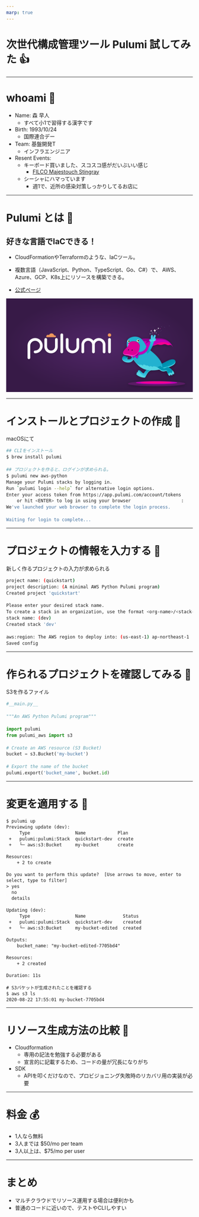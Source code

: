 ```yaml
---
marp: true
---
```

# 次世代構成管理ツール Pulumi 試してみた :+1:

---
# whoami :thinking: 

- Name: 森 早人
  - すべて小1で習得する漢字です
- Birth: 1993/10/24
  - 国際連合デー
- Team: 基盤開発T
  - インフラエンジニア
- Resent Events: 
  - キーボード買いました、スコスコ感がだいぶいい感じ
    - [FILCO Majestouch Stingray](https://amzn.to/3gcRp8m)
  - シーシャにハマっています
    - 週1で、近所の感染対策しっかりしてるお店に

---
# Pulumi とは :wrench:

## 好きな言語でIaCできる！

- CloudFormationやTerraformのような、IaCツール。

- 複数言語（JavaScript、Python、TypeScript、Go、C#）で、
AWS、Azure、GCP、K8s上にリソースを構築できる。

- [公式ページ](https://www.pulumi.com/)


![bg width:600px right](./pics/pulumi-2-0.png)


---

# インストールとプロジェクトの作成 :tada:

macOSにて

```sh
## CLIをインストール
$ brew install pulumi 

## プロジェクトを作ると、ログインが求められる。
$ pulumi new aws-python
Manage your Pulumi stacks by logging in.
Run `pulumi login --help` for alternative login options.
Enter your access token from https://app.pulumi.com/account/tokens
    or hit <ENTER> to log in using your browser                   : 
We've launched your web browser to complete the login process.

Waiting for login to complete...
```

--- 

# プロジェクトの情報を入力する :pencil:

新しく作るプロジェクトの入力が求められる

```sh
project name: (quickstart) 
project description: (A minimal AWS Python Pulumi program) 
Created project 'quickstart'

Please enter your desired stack name.
To create a stack in an organization, use the format <org-name>/<stack-name> (e.g. `acmecorp/dev`).
stack name: (dev) 
Created stack 'dev'

aws:region: The AWS region to deploy into: (us-east-1) ap-northeast-1
Saved config
```


---

# 作られるプロジェクトを確認してみる :eyes:

S3を作るファイル

```python
#__main.py__

"""An AWS Python Pulumi program"""

import pulumi
from pulumi_aws import s3

# Create an AWS resource (S3 Bucket)
bucket = s3.Bucket('my-bucket')

# Export the name of the bucket
pulumi.export('bucket_name', bucket.id)

```

---

# 変更を適用する :rocket:

```
$ pulumi up
Previewing update (dev):
     Type                 Name            Plan       
 +   pulumi:pulumi:Stack  quickstart-dev  create     
 +   └─ aws:s3:Bucket     my-bucket       create     
 
Resources:
    + 2 to create

Do you want to perform this update?  [Use arrows to move, enter to select, type to filter]
> yes
  no
  details

Updating (dev):
     Type                 Name              Status      
 +   pulumi:pulumi:Stack  quickstart-dev    created     
 +   └─ aws:s3:Bucket     my-bucket-edited  created     
 
Outputs:
    bucket_name: "my-bucket-edited-7705bd4"

Resources:
    + 2 created

Duration: 11s

# S3バケットが生成されたことを確認する
$ aws s3 ls
2020-08-22 17:55:01 my-bucket-7705bd4
```

---

# リソース生成方法の比較 :thinking:

- Cloudformation
  - 専用の記法を勉強する必要がある
  - 宣言的に記載するため、コードの量が冗長になりがち
- SDK
  - APIを叩くだけなので、プロビジョニング失敗時のリカバリ用の実装が必要

---

# 料金 💰
 
- 1人なら無料
- 3人までは $50/mo per team
- 3人以上は、$75/mo per user 
---

# まとめ

- マルチクラウドでリソース運用する場合は便利かも
- 普通のコードに近いので、テストやCLIしやすい
